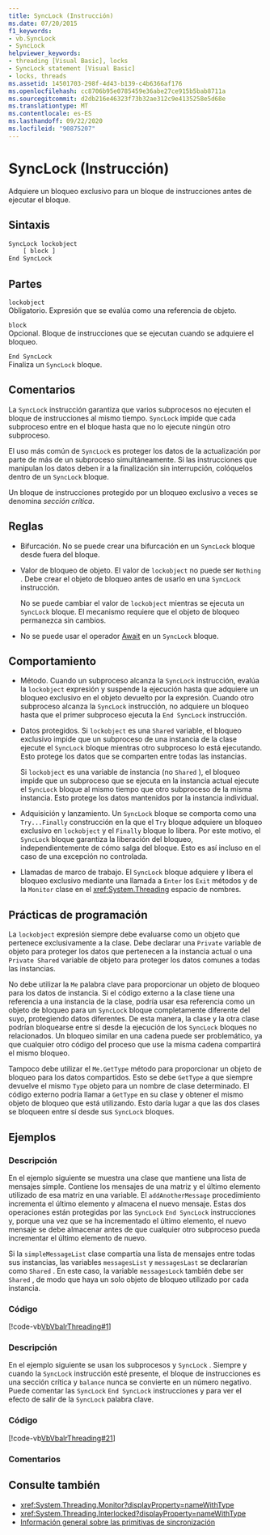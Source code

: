 ```yaml
---
title: SyncLock (Instrucción)
ms.date: 07/20/2015
f1_keywords:
- vb.SyncLock
- SyncLock
helpviewer_keywords:
- threading [Visual Basic], locks
- SyncLock statement [Visual Basic]
- locks, threads
ms.assetid: 14501703-298f-4d43-b139-c4b6366af176
ms.openlocfilehash: cc8706b95e0785459e36abe27ce915b5bab8711a
ms.sourcegitcommit: d2db216e46323f73b32ae312c9e4135258e5d68e
ms.translationtype: MT
ms.contentlocale: es-ES
ms.lasthandoff: 09/22/2020
ms.locfileid: "90875207"
---
```

# <a name="synclock-statement"></a>SyncLock (Instrucción)

Adquiere un bloqueo exclusivo para un bloque de instrucciones antes de ejecutar el bloque.  
  
## <a name="syntax"></a>Sintaxis  
  
```vb  
SyncLock lockobject  
    [ block ]  
End SyncLock  
```  
  
## <a name="parts"></a>Partes  

 `lockobject`  
 Obligatorio. Expresión que se evalúa como una referencia de objeto.  
  
 `block`  
 Opcional. Bloque de instrucciones que se ejecutan cuando se adquiere el bloqueo.  
  
 `End SyncLock`  
 Finaliza un `SyncLock` bloque.  
  
## <a name="remarks"></a>Comentarios  

 La `SyncLock` instrucción garantiza que varios subprocesos no ejecuten el bloque de instrucciones al mismo tiempo. `SyncLock` impide que cada subproceso entre en el bloque hasta que no lo ejecute ningún otro subproceso.  
  
 El uso más común de `SyncLock` es proteger los datos de la actualización por parte de más de un subproceso simultáneamente. Si las instrucciones que manipulan los datos deben ir a la finalización sin interrupción, colóquelos dentro de un `SyncLock` bloque.  
  
 Un bloque de instrucciones protegido por un bloqueo exclusivo a veces se denomina *sección crítica*.  
  
## <a name="rules"></a>Reglas  
  
- Bifurcación. No se puede crear una bifurcación en un `SyncLock` bloque desde fuera del bloque.  
  
- Valor de bloqueo de objeto. El valor de `lockobject` no puede ser `Nothing` . Debe crear el objeto de bloqueo antes de usarlo en una `SyncLock` instrucción.  
  
     No se puede cambiar el valor de `lockobject` mientras se ejecuta un `SyncLock` bloque. El mecanismo requiere que el objeto de bloqueo permanezca sin cambios.  
  
- No se puede usar el operador [Await](../operators/await-operator.md) en un `SyncLock` bloque.  
  
## <a name="behavior"></a>Comportamiento  
  
- Método. Cuando un subproceso alcanza la `SyncLock` instrucción, evalúa la `lockobject` expresión y suspende la ejecución hasta que adquiere un bloqueo exclusivo en el objeto devuelto por la expresión. Cuando otro subproceso alcanza la `SyncLock` instrucción, no adquiere un bloqueo hasta que el primer subproceso ejecuta la `End SyncLock` instrucción.  
  
- Datos protegidos. Si `lockobject` es una `Shared` variable, el bloqueo exclusivo impide que un subproceso de una instancia de la clase ejecute el `SyncLock` bloque mientras otro subproceso lo está ejecutando. Esto protege los datos que se comparten entre todas las instancias.  
  
     Si `lockobject` es una variable de instancia (no `Shared` ), el bloqueo impide que un subproceso que se ejecuta en la instancia actual ejecute el `SyncLock` bloque al mismo tiempo que otro subproceso de la misma instancia. Esto protege los datos mantenidos por la instancia individual.  
  
- Adquisición y lanzamiento. Un `SyncLock` bloque se comporta como una `Try...Finally` construcción en la que el `Try` bloque adquiere un bloqueo exclusivo en `lockobject` y el `Finally` bloque lo libera. Por este motivo, el `SyncLock` bloque garantiza la liberación del bloqueo, independientemente de cómo salga del bloque. Esto es así incluso en el caso de una excepción no controlada.  
  
- Llamadas de marco de trabajo. El `SyncLock` bloque adquiere y libera el bloqueo exclusivo mediante una llamada a `Enter` los `Exit` métodos y de la `Monitor` clase en el <xref:System.Threading> espacio de nombres.  
  
## <a name="programming-practices"></a>Prácticas de programación  

 La `lockobject` expresión siempre debe evaluarse como un objeto que pertenece exclusivamente a la clase. Debe declarar una `Private` variable de objeto para proteger los datos que pertenecen a la instancia actual o una `Private Shared` variable de objeto para proteger los datos comunes a todas las instancias.  
  
 No debe utilizar la `Me` palabra clave para proporcionar un objeto de bloqueo para los datos de instancia. Si el código externo a la clase tiene una referencia a una instancia de la clase, podría usar esa referencia como un objeto de bloqueo para un `SyncLock` bloque completamente diferente del suyo, protegiendo datos diferentes. De esta manera, la clase y la otra clase podrían bloquearse entre sí desde la ejecución de los `SyncLock` bloques no relacionados. Un bloqueo similar en una cadena puede ser problemático, ya que cualquier otro código del proceso que use la misma cadena compartirá el mismo bloqueo.  
  
 Tampoco debe utilizar el `Me.GetType` método para proporcionar un objeto de bloqueo para los datos compartidos. Esto se debe `GetType` a que siempre devuelve el mismo `Type` objeto para un nombre de clase determinado. El código externo podría llamar a `GetType` en su clase y obtener el mismo objeto de bloqueo que está utilizando. Esto daría lugar a que las dos clases se bloqueen entre sí desde sus `SyncLock` bloques.  
  
## <a name="examples"></a>Ejemplos  
  
### <a name="description"></a>Descripción  

 En el ejemplo siguiente se muestra una clase que mantiene una lista de mensajes simple. Contiene los mensajes de una matriz y el último elemento utilizado de esa matriz en una variable. El `addAnotherMessage` procedimiento incrementa el último elemento y almacena el nuevo mensaje. Estas dos operaciones están protegidas por las `SyncLock` `End SyncLock` instrucciones y, porque una vez que se ha incrementado el último elemento, el nuevo mensaje se debe almacenar antes de que cualquier otro subproceso pueda incrementar el último elemento de nuevo.  
  
 Si la `simpleMessageList` clase compartía una lista de mensajes entre todas sus instancias, las variables `messagesList` y `messagesLast` se declararían como `Shared` . En este caso, la variable `messagesLock` también debe ser `Shared` , de modo que haya un solo objeto de bloqueo utilizado por cada instancia.  
  
### <a name="code"></a>Código  

 [!code-vb[VbVbalrThreading#1](~/samples/snippets/visualbasic/VS_Snippets_VBCSharp/VbVbalrThreading/VB/Class1.vb#1)]  
  
### <a name="description"></a>Descripción  

 En el ejemplo siguiente se usan los subprocesos y `SyncLock` . Siempre y cuando la `SyncLock` instrucción esté presente, el bloque de instrucciones es una sección crítica y `balance` nunca se convierte en un número negativo. Puede comentar las `SyncLock` `End SyncLock` instrucciones y para ver el efecto de salir de la `SyncLock` palabra clave.  
  
### <a name="code"></a>Código  

 [!code-vb[VbVbalrThreading#21](~/samples/snippets/visualbasic/VS_Snippets_VBCSharp/VbVbalrThreading/VB/class2.vb#21)]  
  
### <a name="comments"></a>Comentarios  
  
## <a name="see-also"></a>Consulte también

- <xref:System.Threading.Monitor?displayProperty=nameWithType>
- <xref:System.Threading.Interlocked?displayProperty=nameWithType>
- [Información general sobre las primitivas de sincronización](../../../standard/threading/overview-of-synchronization-primitives.md)
